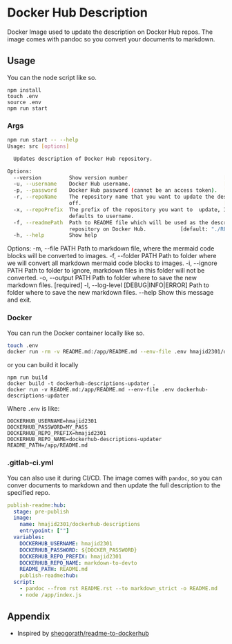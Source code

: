 # Docker Hub Description

Docker Image used to update the description on Docker Hub repos. The image comes with pandoc so you convert your
documents to markdown.

## Usage

You can the node script like so.

```
npm install
touch .env
source .env
npm run start
```

### Args

```bash
npm run start -- --help
Usage: src [options]

  Updates description of Docker Hub repository.

Options:
  --version         Show version number                               [boolean]
  -u, --username    Docker Hub username.                              [required]
  -p, --password    Docker Hub password (cannot be an access token).  [required]
  -r, --repoName    The repository name that you want to update the description
                    off.                                              [required]
  -x, --repoPrefix  The prefix of the repository you want to  update, If not set
                    defaults to username.
  -f, --readmePath  Path to README file which will be used as the description of
                    repository on Docker Hub.           [default: "./README.md"]
  -h, --help        Show help                                          [boolean]
```

Options:
  -m, --file PATH                 Path to markdown file, where the mermaid
                                  code blocks will be converted to images.
  -f, --folder PATH               Path to folder where we will convert all
                                  markdown mermaid code blocks to images.
  -i, --ignore PATH               Path to folder to ignore, markdown files in
                                  this folder will not be converted.
  -o, --output PATH               Path to folder where to save the new
                                  markdown files.  [required]
  -l, --log-level                 [DEBUG|INFO|ERROR]
                                  Path to folder where to save the new
                                  markdown files.
  --help                          Show this message and exit.



### Docker

You can run the Docker container locally like so.

```bash
touch .env
docker run -rm -v README.md:/app/README.md --env-file .env hmajid2301/dockerhub-descriptions-updater
```

or you can build it locally

```
npm run build
docker build -t dockerhub-descriptions-updater .
docker run -v README.md:/app/README.md --env-file .env dockerhub-descriptions-updater
```

Where `.env` is like:

```.env
DOCKERHUB_USERNAME=hmajid2301
DOCKERHUB_PASSWORD=MY_PASS
DOCKERHUB_REPO_PREFIX=hmajid2301
DOCKERHUB_REPO_NAME=dockerhub-descriptions-updater
README_PATH=/app/README.md
```

### .gitlab-ci.yml

You can also use it during CI/CD. The image comes with `pandoc`, so you can conver documents to markdown and
then update the full description to the specified repo.

```yaml
publish-readme:hub:
  stage: pre-publish
  image:
    name: hmajid2301/dockerhub-descriptions
    entrypoint: [""]
  variables:
    DOCKERHUB_USERNAME: hmajid2301
    DOCKERHUB_PASSWORD: ${DOCKER_PASSWORD}
    DOCKERHUB_REPO_PREFIX: hmajid2301
    DOCKERHUB_REPO_NAME: markdown-to-devto
    README_PATH: README.md
    publish-readme:hub:
  script:
    - pandoc --from rst README.rst --to markdown_strict -o README.md
    - node /app/index.js
```

## Appendix

- Inspired by [sheogorath/readme-to-dockerhub](https://hub.docker.com/r/sheogorath/readme-to-dockerhub/dockerfile)